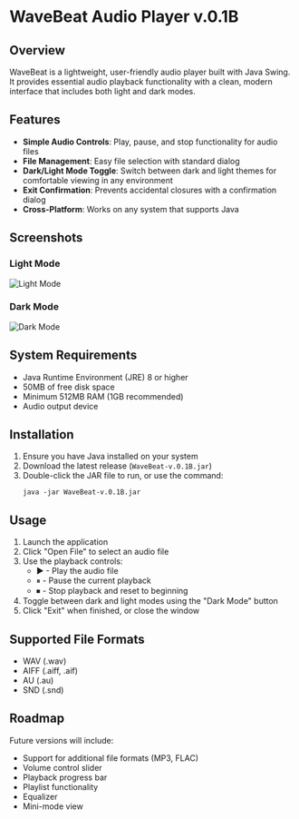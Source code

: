 # WaveBeat Audio Player v.0.1B

## Overview

WaveBeat is a lightweight, user-friendly audio player built with Java Swing. It provides essential audio playback functionality with a clean, modern interface that includes both light and dark modes.

## Features

- **Simple Audio Controls**: Play, pause, and stop functionality for audio files
- **File Management**: Easy file selection with standard dialog
- **Dark/Light Mode Toggle**: Switch between dark and light themes for comfortable viewing in any environment
- **Exit Confirmation**: Prevents accidental closures with a confirmation dialog
- **Cross-Platform**: Works on any system that supports Java

## Screenshots

### Light Mode
![Light Mode](https://via.placeholder.com/600x300?text=Light+Mode+Screenshot)

### Dark Mode
![Dark Mode](https://via.placeholder.com/600x300?text=Dark+Mode+Screenshot)

## System Requirements

- Java Runtime Environment (JRE) 8 or higher
- 50MB of free disk space
- Minimum 512MB RAM (1GB recommended)
- Audio output device

## Installation

1. Ensure you have Java installed on your system
2. Download the latest release (`WaveBeat-v.0.1B.jar`)
3. Double-click the JAR file to run, or use the command:
   ```
   java -jar WaveBeat-v.0.1B.jar
   ```

## Usage

1. Launch the application
2. Click "Open File" to select an audio file
3. Use the playback controls:
   - ▶ - Play the audio file
   - ⏸ - Pause the current playback
   - ⏹ - Stop playback and reset to beginning
4. Toggle between dark and light modes using the "Dark Mode" button
5. Click "Exit" when finished, or close the window

## Supported File Formats

- WAV (.wav)
- AIFF (.aiff, .aif)
- AU (.au)
- SND (.snd)

## Roadmap

Future versions will include:
- Support for additional file formats (MP3, FLAC)
- Volume control slider
- Playback progress bar
- Playlist functionality
- Equalizer
- Mini-mode view